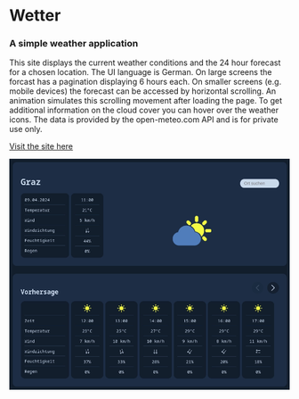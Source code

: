 # Wetter
### A simple weather application
This site displays the current weather conditions and the 24 hour forecast for a chosen location. The UI language is German.
On large screens the forcast has a pagination displaying 6 hours each. On smaller screens (e.g. mobile devices) the forecast can be accessed by horizontal scrolling. An animation simulates this scrolling movement after loading the page.
To get additional information on the cloud cover you can hover over the weather icons.
The data is provided by the open-meteo.com API and is for private use only.

[Visit the site here](https://fablog.eu/wetter/)

![screenshot](https://github.com/fab-log/wetter/blob/main/screenshot.webp)
